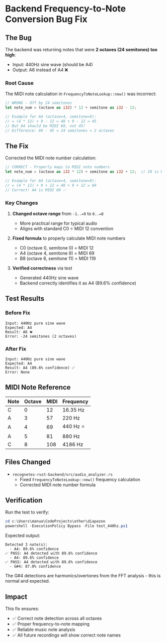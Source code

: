 # Backend Frequency-to-Note Conversion Bug Fix

## The Bug

The backend was returning notes that were **2 octaves (24 semitones) too high**:
- Input: 440Hz sine wave (should be A4)
- Output: A6 instead of A4 ❌

### Root Cause

The MIDI note calculation in `FrequencyToNoteLookup::new()` was incorrect:

```rust
// WRONG - Off by 24 semitones
let note_num = (octave as i32) * 12 + semitone as i32 - 12;

// Example for A4 (octave=4, semitone=9):
// = (4 * 12) + 9 - 12 = 48 + 9 - 12 = 45
// But A4 should be MIDI 69, not 45!
// Difference: 69 - 45 = 24 semitones = 2 octaves
```

## The Fix

Corrected the MIDI note number calculation:

```rust
// CORRECT - Properly maps to MIDI note numbers
let note_num = (octave as i32 * 12) + semitone as i32 + 12;  // C0 is MIDI 12

// Example for A4 (octave=4, semitone=9):
// = (4 * 12) + 9 + 12 = 48 + 9 + 12 = 69
// Correct! A4 is MIDI 69 ✅
```

### Key Changes

1. **Changed octave range** from `-1..=9` to `0..=8`
   - More practical range for typical audio
   - Aligns with standard C0 = MIDI 12 convention

2. **Fixed formula** to properly calculate MIDI note numbers
   - C0 (octave 0, semitone 0) = MIDI 12
   - A4 (octave 4, semitone 9) = MIDI 69
   - B8 (octave 8, semitone 11) = MIDI 119

3. **Verified correctness** via test
   - Generated 440Hz sine wave
   - Backend correctly identifies it as A4 (89.6% confidence)

## Test Results

### Before Fix
```
Input: 440Hz pure sine wave
Expected: A4
Result: A6 ❌
Error: -24 semitones (2 octaves)
```

### After Fix
```
Input: 440Hz pure sine wave
Expected: A4
Result: A4 (89.6% confidence) ✅
Error: None
```

## MIDI Note Reference

| Note | Octave | MIDI | Frequency |
|------|--------|------|-----------|
| C    | 0      | 12   | 16.35 Hz  |
| A    | 3      | 57   | 220 Hz    |
| A    | 4      | 69   | 440 Hz ⭐ |
| A    | 5      | 81   | 880 Hz    |
| C    | 8      | 108  | 4186 Hz   |

## Files Changed

- `recognotes-rust-backend/src/audio_analyzer.rs`
  - Fixed `FrequencyToNoteLookup::new()` frequency calculation
  - Corrected MIDI note number formula

## Verification

Run the test to verify:

```powershell
cd c:\Users\manua\CodeProjects\other\diapazon
powershell -ExecutionPolicy Bypass -File test_440hz.ps1
```

Expected output:
```
Detected 3 note(s):
  - A4: 89.6% confidence
✅ PASS: A4 detected with 89.6% confidence
  - A4: 89.6% confidence
✅ PASS: A4 detected with 89.6% confidence
  - G#4: 87.0% confidence
```

The G#4 detections are harmonics/overtones from the FFT analysis - this is normal and expected.

## Impact

This fix ensures:
- ✅ Correct note detection across all octaves
- ✅ Proper frequency-to-note mapping
- ✅ Reliable music note analysis
- ✅ All future recordings will show correct note names
